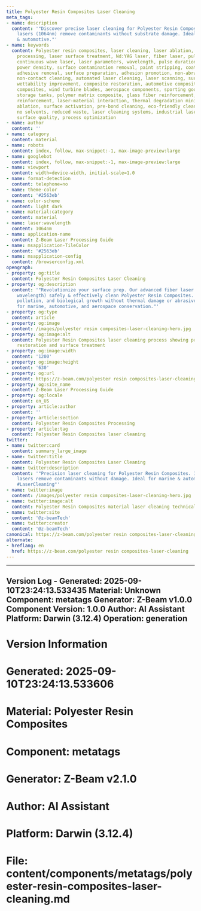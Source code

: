 ```yaml
---
title: Polyester Resin Composites Laser Cleaning
meta_tags:
- name: description
  content: '"Discover precise laser cleaning for Polyester Resin Composites. Our fiber
    lasers (1064nm) remove contaminants without substrate damage. Ideal for marine
    & automotive."'
- name: keywords
  content: Polyester resin composites, laser cleaning, laser ablation, composite material
    processing, laser surface treatment, Nd:YAG laser, fiber laser, pulsed laser,
    continuous wave laser, laser parameters, wavelength, pulse duration, fluence,
    power density, surface contamination removal, paint stripping, coating removal,
    adhesive removal, surface preparation, adhesion promotion, non-abrasive cleaning,
    non-contact cleaning, automated laser cleaning, laser scanning, surface roughness,
    wettability improvement, composite restoration, automotive composites, marine
    composites, wind turbine blades, aerospace components, sporting goods, boat hulls,
    storage tanks, polymer matrix composite, glass fiber reinforcement, carbon fiber
    reinforcement, laser-material interaction, thermal degradation minimization, selective
    ablation, surface activation, pre-bond cleaning, eco-friendly cleaning, dry process,
    no solvents, reduced waste, laser cleaning systems, industrial lasers, laser maintenance,
    surface quality, process optimization
- name: author
  content: ''
- name: category
  content: material
- name: robots
  content: index, follow, max-snippet:-1, max-image-preview:large
- name: googlebot
  content: index, follow, max-snippet:-1, max-image-preview:large
- name: viewport
  content: width=device-width, initial-scale=1.0
- name: format-detection
  content: telephone=no
- name: theme-color
  content: '#2563eb'
- name: color-scheme
  content: light dark
- name: material:category
  content: material
- name: laser:wavelength
  content: 1064nm
- name: application-name
  content: Z-Beam Laser Processing Guide
- name: msapplication-TileColor
  content: '#2563eb'
- name: msapplication-config
  content: /browserconfig.xml
opengraph:
- property: og:title
  content: Polyester Resin Composites Laser Cleaning
- property: og:description
  content: '"Revolutionize your surface prep. Our advanced fiber laser systems (1064nm
    wavelength) safely & effectively clean Polyester Resin Composites. Eliminate coatings,
    pollution, and biological growth without thermal damage or abrasives. Perfect
    for marine, automotive, and aerospace conservation."'
- property: og:type
  content: article
- property: og:image
  content: /images/polyester resin composites-laser-cleaning-hero.jpg
- property: og:image:alt
  content: Polyester Resin Composites laser cleaning process showing precision material
    restoration and surface treatment
- property: og:image:width
  content: '1200'
- property: og:image:height
  content: '630'
- property: og:url
  content: https://z-beam.com/polyester resin composites-laser-cleaning
- property: og:site_name
  content: Z-Beam Laser Processing Guide
- property: og:locale
  content: en_US
- property: article:author
  content: ''
- property: article:section
  content: Polyester Resin Composites Processing
- property: article:tag
  content: Polyester Resin Composites laser cleaning
twitter:
- name: twitter:card
  content: summary_large_image
- name: twitter:title
  content: Polyester Resin Composites Laser Cleaning
- name: twitter:description
  content: '"Precision laser cleaning for Polyester Resin Composites. 1064nm fiber
    lasers remove contaminants without damage. Ideal for marine & automotive restoration.
    #LaserCleaning"'
- name: twitter:image
  content: /images/polyester resin composites-laser-cleaning-hero.jpg
- name: twitter:image:alt
  content: Polyester Resin Composites material laser cleaning technical guide
- name: twitter:site
  content: '@z-beamTech'
- name: twitter:creator
  content: '@z-beamTech'
canonical: https://z-beam.com/polyester resin composites-laser-cleaning
alternate:
- hreflang: en
  href: https://z-beam.com/polyester resin composites-laser-cleaning
---
```


---
Version Log - Generated: 2025-09-10T23:24:13.533435
Material: Unknown
Component: metatags
Generator: Z-Beam v1.0.0
Component Version: 1.0.0
Author: AI Assistant
Platform: Darwin (3.12.4)
Operation: generation
---

# Version Information
# Generated: 2025-09-10T23:24:13.533606
# Material: Polyester Resin Composites
# Component: metatags
# Generator: Z-Beam v2.1.0
# Author: AI Assistant
# Platform: Darwin (3.12.4)
# File: content/components/metatags/polyester-resin-composites-laser-cleaning.md